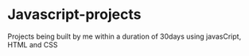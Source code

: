 # Javascript-projects
Projects being built by me within a duration of 30days using javasCript, HTML and CSS
